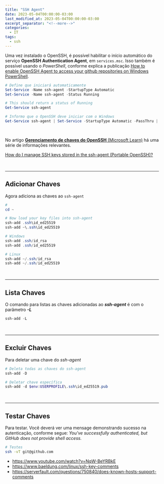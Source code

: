 ```yaml
---
title: "SSH Agent"
date: 2023-05-04T00:00:00-03:00
last_modified_at: 2023-05-04T00:00:00-03:00
excerpt_separator: "<!--more-->"
categories:
  - IT
tags:
  - ssh
---
```


Uma vez instalado o OpenSSH, é possível habilitar o início automático do serviço **OpenSSH Authentication Agent**, em `services.msc`.
Isso também é possível usando o _PowerShell_, conforme explica a publicação [How to enable OpenSSH Agent to access your github repositories on Windows PowerShell](https://dev.to/aka_anoop/how-to-enable-openssh-agent-to-access-your-github-repositories-on-windows-powershell-1ab8).

```powershell
# Define que iniciará automaticamente
Set-Service -Name ssh-agent -StartupType Automatic
Set-Service -Name ssh-agent -Status Running

# This should return a status of Running
Get-Service ssh-agent

# Informo que o OpenSSH deve iniciar com o Windows
Get-Service ssh-agent | Set-Service -StartupType Automatic -PassThru | Start-Service
```

<br>

No artigo [**Gerenciamento de chaves do OpenSSH** (Microsoft Learn)](https://docs.microsoft.com/pt-br/windows-server/administration/openssh/openssh_keymanagement) há uma série de informações relevantes.

[How do I manage SSH keys stored in the ssh-agent (Portable OpenSSH)?](https://dev.to/blikoor/how-do-you-manage-ssh-keys-stored-in-the-ssh-agent-portable-openssh-4766)

<br>

---

## Adicionar Chaves

Agora adiciona as chaves ao `ssh-agent`

```powershell
#
cd ~

# Now load your key files into ssh-agent
ssh-add .ssh\id_ed25519
ssh-add ~\.ssh\id_ed25519

# Windows
ssh-add .ssh/id_rsa
ssh-add .ssh/id_ed25519

# Linux
ssh-add ~/.ssh/id_rsa
ssh-add ~/.ssh/id_ed25519
```

<br>

---

## Lista Chaves

O comando para listas as chaves adicionadas ao **_ssh-agent_** é com o parâmetro **_-L_**

```powershell
ssh-add -L
```

<br>

---

## Excluir Chaves

Para deletar uma chave do _ssh-agent_

```powershell
# Deleta todas as chaves do ssh-agent
ssh-add -D

# Deletar chave específica
ssh-add -d $env:USERPROFILE\.ssh\id_ed25519.pub
```

<br>

---

## Testar Chaves

Para testar.
Você deverá ver uma mensage demonstrando sucesso na autenticação, conforme segue:
_You've successfully authenticated, but GitHub does not provide shell access._

```bash
# Testes
ssh -vT git@github.com
```

- https://www.youtube.com/watch?v=NqW-BeYRBkE
- https://www.baeldung.com/linux/ssh-key-comments
- https://serverfault.com/questions/750840/does-known-hosts-support-comments
